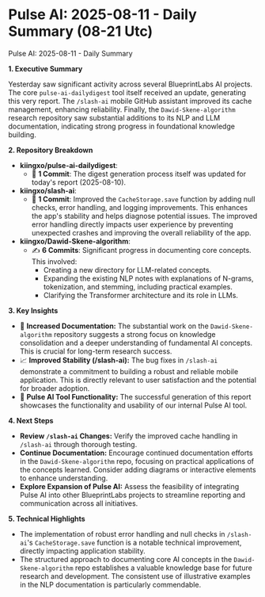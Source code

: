 # Pulse AI: 2025-08-11 - Daily Summary (08-21 Utc)

Pulse AI: 2025-08-11 - Daily Summary

**1. Executive Summary** 

Yesterday saw significant activity across several BlueprintLabs AI projects.  The core `pulse-ai-dailydigest` tool itself received an update, generating this very report.  The `/slash-ai` mobile GitHub assistant improved its cache management, enhancing reliability.  Finally, the `Dawid-Skene-algorithm` research repository saw substantial additions to its NLP and LLM documentation, indicating strong progress in foundational knowledge building.

**2. Repository Breakdown**

* **kiingxo/pulse-ai-dailydigest**: 
    * 🔄 **1 Commit**:  The digest generation process itself was updated for today's report (2025-08-10).
* **kiingxo/slash-ai**:
    * 🐛 **1 Commit**: Improved the `CacheStorage.save` function by adding null checks, error handling, and logging improvements. This enhances the app's stability and helps diagnose potential issues.  The improved error handling directly impacts user experience by preventing unexpected crashes and improving the overall reliability of the app.
* **kiingxo/Dawid-Skene-algorithm**:
    * ✍️ **6 Commits**:  Significant progress in documenting core concepts. This involved:
        * Creating a new directory for LLM-related concepts.
        * Expanding the existing NLP notes with explanations of N-grams, tokenization, and stemming, including practical examples.
        * Clarifying the Transformer architecture and its role in LLMs.

**3. Key Insights**

* 🚀 **Increased Documentation:**  The substantial work on the `Dawid-Skene-algorithm` repository suggests a strong focus on knowledge consolidation and a deeper understanding of fundamental AI concepts. This is crucial for long-term research success.
* 📈 **Improved Stability (/slash-ai):** The bug fixes in `/slash-ai` demonstrate a commitment to building a robust and reliable mobile application.  This is directly relevant to user satisfaction and the potential for broader adoption.
* 🤖 **Pulse AI Tool Functionality:** The successful generation of this report showcases the functionality and usability of our internal Pulse AI tool.

**4. Next Steps**

* **Review `/slash-ai` Changes:**  Verify the improved cache handling in `/slash-ai` through thorough testing.
* **Continue Documentation:** Encourage continued documentation efforts in the `Dawid-Skene-algorithm` repo, focusing on practical applications of the concepts learned. Consider adding diagrams or interactive elements to enhance understanding.
* **Explore Expansion of Pulse AI:** Assess the feasibility of integrating Pulse AI into other BlueprintLabs projects to streamline reporting and communication across all initiatives.

**5. Technical Highlights**

* The implementation of robust error handling and null checks in `/slash-ai`'s `CacheStorage.save` function is a notable technical improvement, directly impacting application stability.
* The structured approach to documenting core AI concepts in the `Dawid-Skene-algorithm` repo establishes a valuable knowledge base for future research and development.  The consistent use of illustrative examples in the NLP documentation is particularly commendable.


